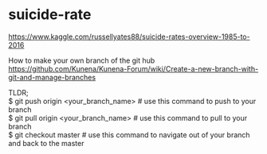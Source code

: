 # suicide-rate

https://www.kaggle.com/russellyates88/suicide-rates-overview-1985-to-2016

How to make your own branch of the git hub
https://github.com/Kunena/Kunena-Forum/wiki/Create-a-new-branch-with-git-and-manage-branches  

TLDR;  
 $ git push origin <your_branch_name>   # use this command to push to your branch  
 $ git pull origin <your_branch_name>   # use this command to pull to your branch  
 $ git checkout master                  # use this command to navigate out of your branch and back to the master  
